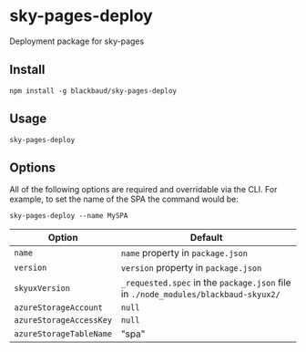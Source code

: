 # sky-pages-deploy
Deployment package for sky-pages

## Install

`npm install -g blackbaud/sky-pages-deploy`

## Usage

`sky-pages-deploy`

## Options

All of the following options are required and overridable via the CLI.  For example, to set the name of the SPA the command would be:

`sky-pages-deploy --name MySPA`

| Option                  | Default |
| ----------------------- | ------- |
| `name`                  | `name` property in `package.json` |
| `version`               | `version` property in `package.json` |
| `skyuxVersion`          | `_requested.spec` in the `package.json` file in `./node_modules/blackbaud-skyux2/` |
| `azureStorageAccount`   | `null`  |
| `azureStorageAccessKey` | `null`  |
| `azureStorageTableName` | "spa"   |
